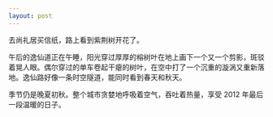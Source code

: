 ```yaml
---
layout: post
---
```


去尚礼居买信纸，路上看到紫荆树开花了。

午后的逸仙道正在午睡，阳光穿过厚厚的榕树叶在地上画下一个又一个剪影，斑驳着晃人眼。偶尔穿过的单车卷起干瘪的树叶，在空中打了一个沉重的漩涡又重新落地。逸仙路好像一条时空隧道，能同时看到春天和秋天。

季节仍是晚夏初秋。整个城市贪婪地呼吸着空气，吞吐着热量，享受 2012 年最后一段温暖的日子。
